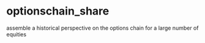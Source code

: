 # optionschain_share
assemble a historical perspective on the options chain for a large number of equities
